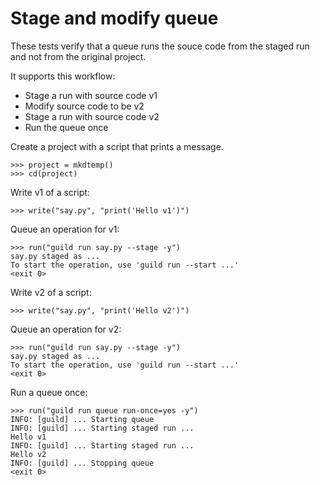 # Stage and modify queue

These tests verify that a queue runs the souce code from the staged
run and not from the original project.

It supports this workflow:

- Stage a run with source code v1
- Modify source code to be v2
- Stage a run with source code v2
- Run the queue once

Create a project with a script that prints a message.

    >>> project = mkdtemp()
    >>> cd(project)

Write v1 of a script:

    >>> write("say.py", "print('Hello v1')")

Queue an operation for v1:

    >>> run("guild run say.py --stage -y")
    say.py staged as ...
    To start the operation, use 'guild run --start ...'
    <exit 0>

Write v2 of a script:

    >>> write("say.py", "print('Hello v2')")

Queue an operation for v2:

    >>> run("guild run say.py --stage -y")
    say.py staged as ...
    To start the operation, use 'guild run --start ...'
    <exit 0>

Run a queue once:

    >>> run("guild run queue run-once=yes -y")
    INFO: [guild] ... Starting queue
    INFO: [guild] ... Starting staged run ...
    Hello v1
    INFO: [guild] ... Starting staged run ...
    Hello v2
    INFO: [guild] ... Stopping queue
    <exit 0>

